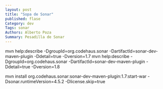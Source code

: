 ```yaml
---
layout: post
title: "Sopa de Sonar"
published: flase
Category: dev
Tags: sonar
Authors: Alberto Poza
Summary: Pesadilla de Sonar
---
```


mvn help:describe -DgroupId=org.codehaus.sonar -DartifactId=sonar-dev-maven-plugin -Ddetail=true -Dversion=1.7
mvn help:describe -DgroupId=org.codehaus.sonar -DartifactId=sonar-dev-maven-plugin -Ddetail=true -Dversion=1.8

mvn install org.codehaus.sonar:sonar-dev-maven-plugin:1.7:start-war -Dsonar.runtimeVersion=4.5.2 -Dlicense.skip=true
